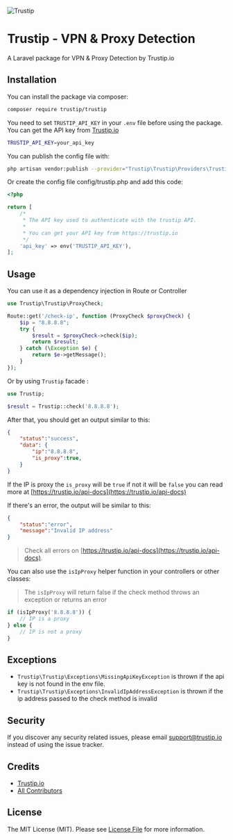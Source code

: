![Trustip](https://www.mediafire.com/convkey/aa1e/s0h8cb7xs6unwmlzg.jpg)
# Trustip - VPN & Proxy Detection
A Laravel package for VPN & Proxy Detection by Trustip.io

## Installation
You can install the package via composer:

```sh
composer require trustip/trustip
```

You need to set `TRUSTIP_API_KEY` in your `.env` file before using the package. You can get the API key from [Trustip.io](https://trustip.io/)
```sh
TRUSTIP_API_KEY=your_api_key
```

You can publish the config file with:
```sh
php artisan vendor:publish --provider="Trustip\Trustip\Providers\TrustipServiceProvider" 
```

Or create the config file config/trustip.php and add this code:
```php
<?php

return [
    /*
     * The API key used to authenticate with the trustip API.
     *
     * You can get your API key from https://trustip.io
     */
    'api_key' => env('TRUSTIP_API_KEY'),
];

```

## Usage
You can use it as a dependency injection in Route or Controller
```php
use Trustip\Trustip\ProxyCheck;

Route::get('/check-ip', function (ProxyCheck $proxyCheck) {
    $ip = "8.8.8.8";
    try {
        $result = $proxyCheck->check($ip);
        return $result;
    } catch (\Exception $e) {
        return $e->getMessage();
    }
});
```
Or by using `Trustip` facade :
```php
use Trustip;

$result = Trustip::check('8.8.8.8');

```
After that, you should get an output similar to this:
```json
{
    "status":"success",
    "data": {
        "ip":"8.8.8.8",
        "is_proxy":true,
    }
}
```
If the IP is proxy the `is_proxy` will be `true` if not it will be `false` you can read more at [https://trustip.io/api-docs](https://trustip.io/api-docs)

If there's an error, the output will be similar to this:
```json
{
    "status":"error",
    "message":"Invalid IP address"
}
```
> Check all errors on [https://trustip.io/api-docs](https://trustip.io/api-docs).


You can also use the `isIpProxy` helper function in your controllers or other classes:
> The `isIpProxy` will return false if the check method throws an exception or returns an error
```php
if (isIpProxy('8.8.8.8')) {
    // IP is a proxy
} else {
    // IP is not a proxy
}
```

## Exceptions
- `Trustip\Trustip\Exceptions\MissingApiKeyException` is thrown if the api key is not found in the env file.
- `Trustip\Trustip\Exceptions\InvalidIpAddressException` is thrown if the ip address passed to the check method is invalid

## Security
If you discover any security related issues, please email support@trustip.io instead of using the issue tracker.

## Credits
- [Trustip.io](https://trustip.io/)
- [All Contributors](../../contributors)

## License
The MIT License (MIT). Please see [License File](LICENSE.md) for more information.
